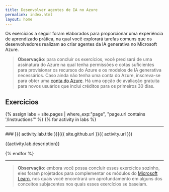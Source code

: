 ```yaml
---
title: Desenvolver agentes de IA no Azure
permalink: index.html
layout: home
---
```


Os exercícios a seguir foram elaborados para proporcionar uma experiência de aprendizado prática, na qual você explorará tarefas comuns que os desenvolvedores realizam ao criar agentes da IA generativa no Microsoft Azure.

> **Observação**: para concluir os exercícios, você precisará de uma assinatura do Azure na qual tenha permissões e cotas suficientes para provisionar os recursos do Azure e os modelos de IA generativa necessários. Caso ainda não tenha uma conta do Azure, inscreva-se para obter uma [conta do Azure](https://azure.microsoft.com/free). Há uma opção de avaliação gratuita para novos usuários que inclui créditos para os primeiros 30 dias.

## Exercícios

{% assign labs = site.pages | where_exp:"page", "page.url contains '/Instructions'" %} {% for activity in labs  %}
<hr>
### [{{ activity.lab.title }}]({{ site.github.url }}{{ activity.url }})

{{activity.lab.description}}

{% endfor %}

<hr>

> **Observação**: embora você possa concluir esses exercícios sozinho, eles foram projetados para complementar os módulos do [Microsoft Learn](https://learn.microsoft.com/training/paths/develop-ai-agents-on-azure/), nos quais você encontrará um aprofundamento em alguns dos conceitos subjacentes nos quais esses exercícios se baseiam.
